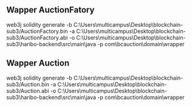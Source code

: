 ## Wapper AuctionFatory
web3j solidity generate -b C:\Users\multicampus\Desktop\blockchain-sub3/AuctionFactory.bin -a C:\Users\multicampus\Desktop\blockchain-sub3/AuctionFactory.abi -o C:\Users\multicampus\Desktop\blockchain-sub3\haribo-backend\src\main\java -p com\bcauction\domain\wrapper

## Wapper Auction
web3j solidity generate -b C:\Users\multicampus\Desktop\blockchain-sub3/Auction.bin -a C:\Users\multicampus\Desktop\blockchain-sub3/Auction.abi -o C:\Users\multicampus\Desktop\blockchain-sub3\haribo-backend\src\main\java -p com\bcauction\domain\wrapper